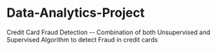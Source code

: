 # Data-Analytics-Project
Credit Card Fraud Detection -- Combination of both Unsupervised and Supervised Algorithm to detect Fraud in credit cards
